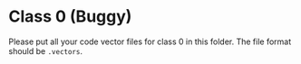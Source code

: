 # Class 0 (Buggy)
Please put all your code vector files for class 0 in this folder. The file format should be `.vectors`.
